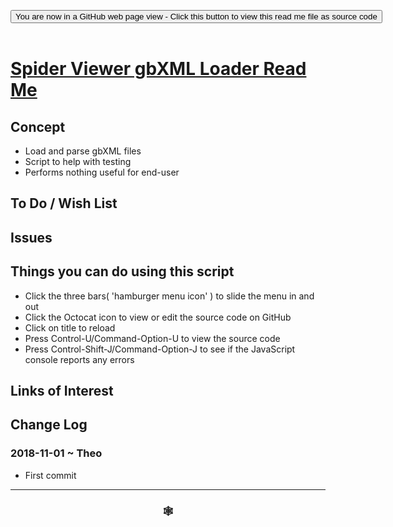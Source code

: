 
<span style=display:none; >[You are now in a GitHub source code view - click this link to view Read Me file as a web page]( https://www.ladybug.tools/spider-gbxml-tools/#cookbook/spider-viewer-gbxml-loader/README.md "View file as a web page." ) </span>

<div><input type=button class = "btn btn-secondary btn-sm" onclick="window.location.href='https://github.com/ladybug-tools/spider-gbxml-tools/blob/master/cookbook/spider-viewer-gbxml-loader/README.md'";
value='You are now in a GitHub web page view - Click this button to view this read me file as source code' ></div>

<br>

# [Spider Viewer gbXML Loader Read Me]( #cookbook/spider-viewer-gbxml-loader/README.md )

<!--
<iframe src=https://www.ladybug.tools/spider-gbxml-tools/cookbook/spider-viewer-gbxml-loader/index.html width=100% height=500px >Iframes are not viewable in GitHub source code views</iframe>
_<small>Spider Viewer gbXML Loader</small>_

## Full Screen: [Spider Viewer gbXML Loader]( https://www.ladybug.tools/spider-gbxml-tools/cookbook/spider-viewer-gbxml-loader/cookbook/spider-viewer-gbxml-loader.html )
-->


## Concept

* Load and parse gbXML files
* Script to help with testing
* Performs nothing useful for end-user


## To Do / Wish List




## Issues


## Things you can do using this script

* Click the three bars( 'hamburger menu icon' ) to slide the menu in and out
* Click the Octocat icon to view or edit the source code on GitHub
* Click on title to reload
* Press Control-U/Command-Option-U to view the source code
* Press Control-Shift-J/Command-Option-J to see if the JavaScript console reports any errors


## Links of Interest



## Change Log

### 2018-11-01 ~ Theo

* First commit


***

### <center title="Howdy! My web is better than yours. ;-)" ><a href=javascript:window.scrollTo(0,0); style="text-decoration:none !important;" > &#x1f578; </a></center>

